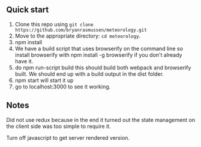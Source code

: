 ## Quick start

1. Clone this repo using `git clone https://github.com/bryanrasmussen/meteorology.git`
2. Move to the appropriate directory: `cd meteorology`.<br />
3. npm install
4. We have a build script that uses browserify on the command line so install browserify with npm install -g browserify if you don't already have it.
5. do npm run-script build this should build both webpack and browserify built. We should end up with a build output in the dist folder. 
6. npm start will start it up
7. go to localhost:3000 to see it working.

## Notes

Did not use redux because in the end it turned out the state management on the client side was too simple to require it.

Turn off javascript to get server rendered version.



